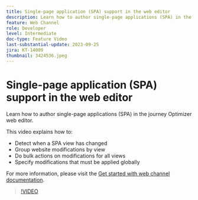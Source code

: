 ```yaml
---
title: Single-page application (SPA) support in the web editor
description: Learn how to author single-page applications (SPA) in the journey Optimizer web editor.
feature: Web Channel
role: Developer
level: Intermediate
doc-type: Feature Video
last-substantial-update: 2023-09-25
jira: KT-14009
thumbnail: 3424536.jpeg
---
```


# Single-page application (SPA) support in the web editor

Learn how to author single-page applications (SPA) in the journey Optimizer web editor.

This video explains how to:

* Detect when a SPA view has changed
* Group website modifications by view 
* Do bulk actions on modifications for all views
* Specify modifications that must be applied globally

For more information, please visit the [Get started with web channel documentation](https://experienceleague.adobe.com/docs/journey-optimizer/using/web/get-started-web.html).

>[!VIDEO](https://video.tv.adobe.com/v/3424536/?learn=on)
